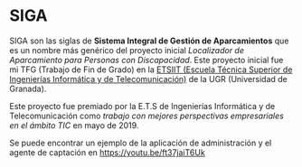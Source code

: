 # SIGA

SIGA son las siglas de **Sistema Integral de Gestión de Aparcamientos** que es un nombre más genérico del proyecto inicial *Localizador de Aparcamiento para Personas con Discapacidad*. Este proyecto inicial fue mi TFG (Trabajo de Fin de Grado) en la [ETSIIT (Escuela Técnica Superior de Ingenierías Informática y de Telecomunicación)](https://etsiit.ugr.es/) de la UGR (Universidad de Granada).

Este proyecto fue premiado por la E.T.S de Ingenierías Informática y de Telecomunicación como *trabajo con mejores perspectivas empresariales en el ámbito TIC* en mayo de 2019.

Se puede encontrar un ejemplo de la aplicación de administración y el agente de captación en <https://youtu.be/ft37jaiT6Uk>
